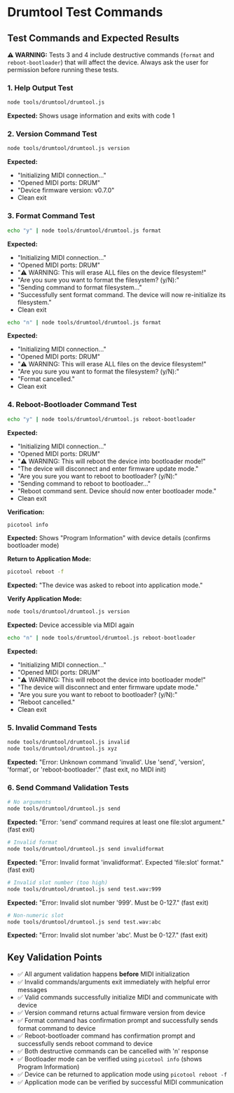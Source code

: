 # Drumtool Test Commands

## Test Commands and Expected Results

**⚠️ WARNING:** Tests 3 and 4 include destructive commands (`format` and `reboot-bootloader`) that will affect the device. Always ask the user for permission before running these tests.

### 1. Help Output Test
```bash
node tools/drumtool/drumtool.js
```
**Expected:** Shows usage information and exits with code 1

### 2. Version Command Test
```bash
node tools/drumtool/drumtool.js version
```
**Expected:** 
- "Initializing MIDI connection..."
- "Opened MIDI ports: DRUM" 
- "Device firmware version: v0.7.0"
- Clean exit

### 3. Format Command Test
```bash
echo "y" | node tools/drumtool/drumtool.js format
```
**Expected:**
- "Initializing MIDI connection..."
- "Opened MIDI ports: DRUM"
- "⚠️  WARNING: This will erase ALL files on the device filesystem!"
- "Are you sure you want to format the filesystem? (y/N):"
- "Sending command to format filesystem..."
- "Successfully sent format command. The device will now re-initialize its filesystem."
- Clean exit

```bash
echo "n" | node tools/drumtool/drumtool.js format
```
**Expected:**
- "Initializing MIDI connection..."
- "Opened MIDI ports: DRUM"
- "⚠️  WARNING: This will erase ALL files on the device filesystem!"
- "Are you sure you want to format the filesystem? (y/N):"
- "Format cancelled."
- Clean exit

### 4. Reboot-Bootloader Command Test
```bash
echo "y" | node tools/drumtool/drumtool.js reboot-bootloader
```
**Expected:**
- "Initializing MIDI connection..."
- "Opened MIDI ports: DRUM"
- "⚠️  WARNING: This will reboot the device into bootloader mode!"
- "The device will disconnect and enter firmware update mode."
- "Are you sure you want to reboot to bootloader? (y/N):"
- "Sending command to reboot to bootloader..."
- "Reboot command sent. Device should now enter bootloader mode."
- Clean exit

**Verification:**
```bash
picotool info
```
**Expected:** Shows "Program Information" with device details (confirms bootloader mode)

**Return to Application Mode:**
```bash
picotool reboot -f
```
**Expected:** "The device was asked to reboot into application mode."

**Verify Application Mode:**
```bash
node tools/drumtool/drumtool.js version
```
**Expected:** Device accessible via MIDI again

```bash
echo "n" | node tools/drumtool/drumtool.js reboot-bootloader
```
**Expected:**
- "Initializing MIDI connection..."
- "Opened MIDI ports: DRUM"
- "⚠️  WARNING: This will reboot the device into bootloader mode!"
- "The device will disconnect and enter firmware update mode."
- "Are you sure you want to reboot to bootloader? (y/N):"
- "Reboot cancelled."
- Clean exit

### 5. Invalid Command Tests
```bash
node tools/drumtool/drumtool.js invalid
node tools/drumtool/drumtool.js xyz
```
**Expected:** "Error: Unknown command 'invalid'. Use 'send', 'version', 'format', or 'reboot-bootloader'." (fast exit, no MIDI init)

### 6. Send Command Validation Tests
```bash
# No arguments
node tools/drumtool/drumtool.js send
```
**Expected:** "Error: 'send' command requires at least one file:slot argument." (fast exit)

```bash
# Invalid format
node tools/drumtool/drumtool.js send invalidformat
```
**Expected:** "Error: Invalid format 'invalidformat'. Expected 'file:slot' format." (fast exit)

```bash
# Invalid slot number (too high)
node tools/drumtool/drumtool.js send test.wav:999
```
**Expected:** "Error: Invalid slot number '999'. Must be 0-127." (fast exit)

```bash
# Non-numeric slot
node tools/drumtool/drumtool.js send test.wav:abc
```
**Expected:** "Error: Invalid slot number 'abc'. Must be 0-127." (fast exit)

## Key Validation Points
- ✅ All argument validation happens **before** MIDI initialization
- ✅ Invalid commands/arguments exit immediately with helpful error messages
- ✅ Valid commands successfully initialize MIDI and communicate with device
- ✅ Version command returns actual firmware version from device
- ✅ Format command has confirmation prompt and successfully sends format command to device
- ✅ Reboot-bootloader command has confirmation prompt and successfully sends reboot command to device
- ✅ Both destructive commands can be cancelled with 'n' response
- ✅ Bootloader mode can be verified using `picotool info` (shows Program Information)
- ✅ Device can be returned to application mode using `picotool reboot -f`
- ✅ Application mode can be verified by successful MIDI communication